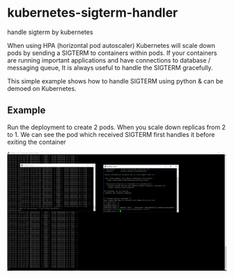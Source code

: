 # kubernetes-sigterm-handler
handle sigterm by kubernetes

When using HPA (horizontal pod autoscaler) Kubernetes will scale down pods by sending a SIGTERM to containers within pods.
If your containers are running important applications and have connections to database / messaging queue, It is always useful to handle the SIGTERM gracefully.

This simple example shows how to handle SIGTERM using python & can be demoed on Kubernetes.

## Example

Run the deployment to create 2 pods. When you scale down replicas from 2 to 1. We can see the pod which received SIGTERM first handles it before exiting the container


![example](https://github.com/srinivasrk/kubernetes-sigterm-handler/blob/master/k8-sigterm-handler.PNG)
